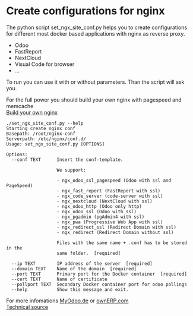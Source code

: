 # Create configurations for nginx   
  
The python script set_ngx_site_conf.py helps you to create configurations for different most docker based applications with nginx as reverse proxy.  
  
- Odoo  
- FastReport  
- NextCloud   
- Visual Code for browser 
- ...  
  
To run you can use it with or without parameters. Than the script will ask you.  
  
For the full power you should build your own nginx with pagespeed and memcache  
[Build your own nginx](https://github.com/equitania/myodoo-docker/blob/2020/scripts/build_nginx/build_nginx_pagespeed_package.sh)  
  

```shell    
./set_ngx_site_conf.py --help
Starting create nginx conf 
Basepath: /root/nginx-conf
Serverpath: /etc/nginx/conf.d/
Usage: set_ngx_site_conf.py [OPTIONS]

Options:
  --conf TEXT      Insert the conf-template.
                   
                   We support:
                   
                   - ngx_odoo_ssl_pagespeed (Odoo with ssl and PageSpeed)
                   - ngx_fast_report (FastReport with ssl)
                   - ngx_code_server (code-server with ssl)
                   - ngx_nextcloud (NextCloud with ssl)
                   - ngx_odoo_http (Odoo only http)
                   - ngx_odoo_ssl (Odoo with ssl)
                   - ngx_pgadmin (pgAdmin4 with ssl)
                   - ngx_pwa (Progressive Web App with ssl)
                   - ngx_redirect_ssl (Redirect Domain with ssl)
                   - ngx_redirect (Redirect Domain without ssl) 
                   
                   Files with the same name + .conf has to be stored in the
                   same folder.  [required]

  --ip TEXT        IP address of the server  [required]
  --domain TEXT    Name of the domain  [required]
  --port TEXT      Primary port for the Docker container  [required]
  --cert TEXT      Name of certificate
  --pollport TEXT  Secondary Docker container port for odoo pollings
  --help           Show this message and exit.
```

For more infomations [MyOdoo.de](https://www.myodoo.de) or [ownERP.com](https://www.ownerp.com)  
[Technical source](https://github.com/equitania/myodoo-docker)